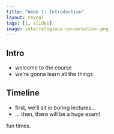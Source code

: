 ```yaml
---
title: "Week 1: Introduction"
layout: reveal
tags: [1, slides]
image: interreligious-conversation.png
---
```


## Intro

- welcome to the course
- we're gonna learn all the things

## Timeline

- first, we'll sit in boring lectures...
- ... then, there will be a huge exam!

fun times.